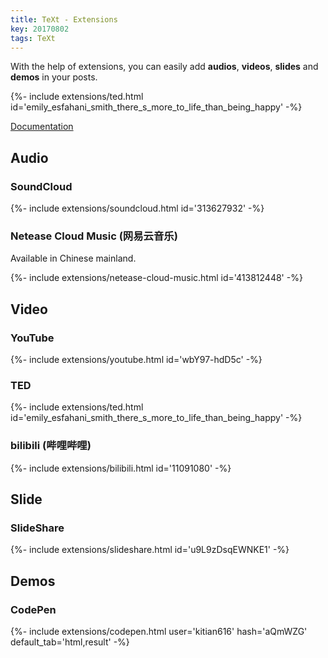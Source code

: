 ```yaml
---
title: TeXt - Extensions
key: 20170802
tags: TeXt
---
```


With the help of extensions, you can easily add **audios**, **videos**, **slides** and **demos** in your posts.

<div>{%- include extensions/ted.html id='emily_esfahani_smith_there_s_more_to_life_than_being_happy' -%}</div>

<!--more-->

[Documentation](https://rekeryang.com/jekyll-TeXt-theme/docs/en/extensions)

## Audio

### SoundCloud

<div>{%- include extensions/soundcloud.html id='313627932' -%}</div>

### Netease Cloud Music (网易云音乐)

Available in Chinese mainland.

<div>{%- include extensions/netease-cloud-music.html id='413812448' -%}</div>

## Video

### YouTube

<div>{%- include extensions/youtube.html id='wbY97-hdD5c' -%}</div>

### TED

<div>{%- include extensions/ted.html id='emily_esfahani_smith_there_s_more_to_life_than_being_happy' -%}</div>

### bilibili (哔哩哔哩)

<div>{%- include extensions/bilibili.html id='11091080' -%}</div>


## Slide

### SlideShare

<div>{%- include extensions/slideshare.html id='u9L9zDsqEWNKE1' -%}</div>

## Demos

### CodePen

<div>{%- include extensions/codepen.html user='kitian616' hash='aQmWZG' default_tab='html,result' -%}</div>